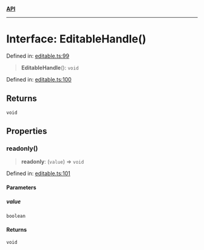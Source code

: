 [**API**](../API.md)

***

# Interface: EditableHandle()

Defined in: [editable.ts:99](https://github.com/inokawa/edix/blob/de39f463e87325bf95c113d2dbd6f8003d78b892/src/core/editable.ts#L99)

> **EditableHandle**(): `void`

Defined in: [editable.ts:100](https://github.com/inokawa/edix/blob/de39f463e87325bf95c113d2dbd6f8003d78b892/src/core/editable.ts#L100)

## Returns

`void`

## Properties

### readonly()

> **readonly**: (`value`) => `void`

Defined in: [editable.ts:101](https://github.com/inokawa/edix/blob/de39f463e87325bf95c113d2dbd6f8003d78b892/src/core/editable.ts#L101)

#### Parameters

##### value

`boolean`

#### Returns

`void`
